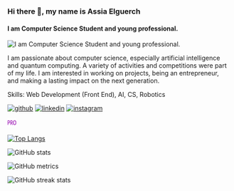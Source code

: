 ### Hi there 👋, my name is Assia Elguerch
#### I am Computer Science Student and young professional.
![I am Computer Science Student and young professional.](https://www.canva.com/design/DAFYTFtxJqg/z6cmCTbcDeRyfhLm6SLZAA/view?utm_content=DAFYTFtxJqg&utm_campaign=designshare&utm_medium=link&utm_source=publishsharelink)

I am passionate about computer science, especially artificial intelligence and quantum computing. A variety of activities and competitions were part of my life. I am interested in working on projects, being an entrepreneur, and making a lasting impact on the next generation.

Skills: Web Development (Front End), AI, CS, Robotics

[<img src='https://cdn.jsdelivr.net/npm/simple-icons@3.0.1/icons/github.svg' alt='github' height='20'>](https://github.com/Assia-Elguerch)  [<img src='https://cdn.jsdelivr.net/npm/simple-icons@3.0.1/icons/linkedin.svg' alt='linkedin' height='20'>](https://www.linkedin.com/in/it-assia-elguerch-/)  [<img src='https://cdn.jsdelivr.net/npm/simple-icons@3.0.1/icons/instagram.svg' alt='instagram' height='20'>](https://www.instagram.com/assia.elguerch/)  

<a href='https://github.com/pricing'><img src='https://raw.githubusercontent.com/acervenky/animated-github-badges/master/assets/pro.gif' width='20' height='20'></a> 

[![Top Langs](https://github-readme-stats.vercel.app/api/top-langs/?username=Assia-Elguerch)](https://github.com/anuraghazra/github-readme-stats)

![GitHub stats](https://github-readme-stats.vercel.app/api?username=Assia-Elguerch&show_icons=true)  

![GitHub metrics](https://metrics.lecoq.io/Assia-Elguerch)  

![GitHub streak stats](https://streak-stats.demolab.com/?user=Assia-Elguerch)  

